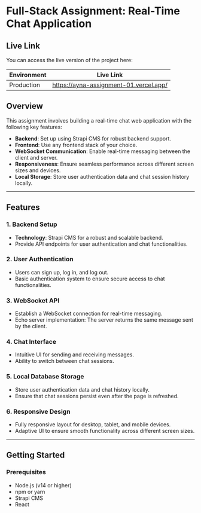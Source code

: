 # Full-Stack Assignment: Real-Time Chat Application

## Live Link
You can access the live version of the project here:

| **Environment**  | **Live Link**                            |
|-------------------|------------------------------------------|
| Production        | https://ayna-assignment-01.vercel.app/   |

## Overview

This assignment involves building a real-time chat web application with the following key features: 
- **Backend**: Set up using Strapi CMS for robust backend support.
- **Frontend**: Use any frontend stack of your choice.
- **WebSocket Communication**: Enable real-time messaging between the client and server.
- **Responsiveness**: Ensure seamless performance across different screen sizes and devices.
- **Local Storage**: Store user authentication data and chat session history locally.

---

## Features

### 1. **Backend Setup**
- **Technology**: Strapi CMS for a robust and scalable backend.
- Provide API endpoints for user authentication and chat functionalities.

### 2. **User Authentication**
- Users can sign up, log in, and log out.
- Basic authentication system to ensure secure access to chat functionalities.

### 3. **WebSocket API**
- Establish a WebSocket connection for real-time messaging.
- Echo server implementation: The server returns the same message sent by the client.

### 4. **Chat Interface**
- Intuitive UI for sending and receiving messages.
- Ability to switch between chat sessions.

### 5. **Local Database Storage**
- Store user authentication data and chat history locally.
- Ensure that chat sessions persist even after the page is refreshed.

### 6. **Responsive Design**
- Fully responsive layout for desktop, tablet, and mobile devices.
- Adaptive UI to ensure smooth functionality across different screen sizes.

---

## Getting Started

### Prerequisites
- Node.js (v14 or higher)
- npm or yarn
- Strapi CMS
- React

